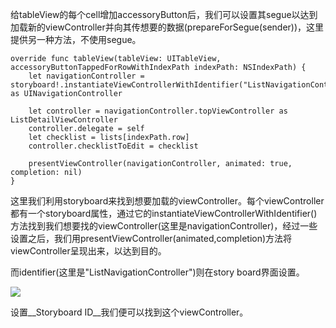 给tableView的每个cell增加accessoryButton后，我们可以设置其segue以达到加载新的viewController并向其传想要的数据(prepareForSegue(sender))，这里提供另一种方法，不使用segue。

    override func tableView(tableView: UITableView, accessoryButtonTappedForRowWithIndexPath indexPath: NSIndexPath) {        let navigationController = storyboard!.instantiateViewControllerWithIdentifier("ListNavigationController") as UINavigationController
        let controller = navigationController.topViewController as ListDetailViewController        controller.delegate = self        let checklist = lists[indexPath.row]        controller.checklistToEdit = checklist
        presentViewController(navigationController, animated: true, completion: nil)
    }
    
这里我们利用storyboard来找到想要加载的viewController。每个viewController都有一个storyboard属性，通过它的instantiateViewControllerWithIdentifier()方法找到我们想要找的viewController(这里是navigationController)，经过一些设置之后，我们用presentViewController(animated,completion)方法将viewController呈现出来，以达到目的。

而identifier(这里是"ListNavigationController")则在story board界面设置。

![](/Users/joyann/Desktop/文章/iOS碎片知识/未命名文件夹/accessoryButtonPicture.png)

设置__Storyboard ID__我们便可以找到这个viewController。